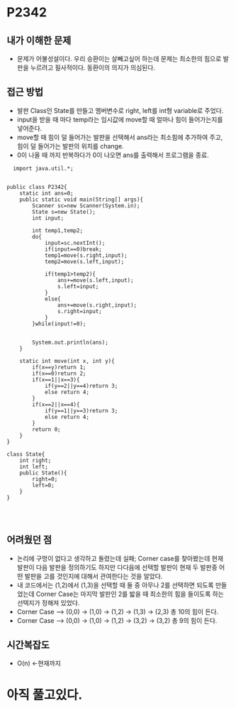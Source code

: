 # P2342 
## 내가 이해한 문제 
  - 문제가 어불성설이다. 우리 승환이는 살빼고싶어 하는데 문제는 최소한의 힘으로 발판을 누르려고 필사적이다. 동환이의 의지가 의심된다.
## 접근 방법
  - 발판 Class인 State를 만들고 멤버변수로 right, left를 int형 variable로 주었다.
  - input을 받을 때 마다 temp라는 임시값에 move할 때 얼마나 힘이 들어가는지를 넣어준다.
  - move할 때 힘이 덜 들어가는 발판을 선택해서 ans라는 최소힘에 추가하여 주고, 힘이 덜 들어가는 발판의 위치를 change.
  - 0이 나올 때 까지 반복하다가 0이 나오면 ans를 출력해서 프로그램을 종료.
  
  
~~~
  import java.util.*;


public class P2342{
	static int ans=0;
	public static void main(String[] args){
		Scanner sc=new Scanner(System.in);
		State s=new State();
		int input;
		
		int temp1,temp2;
		do{
			input=sc.nextInt();
			if(input==0)break;
			temp1=move(s.right,input);
			temp2=move(s.left,input);

			if(temp1>temp2){
				ans+=move(s.left,input);
				s.left=input;
			}
			else{
				ans+=move(s.right,input);
				s.right=input;
			}
		}while(input!=0);			


		System.out.println(ans);
	}

	static int move(int x, int y){
		if(x==y)return 1;
		if(x==0)return 2;
		if(x==1||x==3){
			if(y==2||y==4)return 3;
			else return 4;
		}
        if(x==2||x==4){
            if(y==1||y==3)return 3;
			else return 4;
        }
		return 0;
	}
}

class State{
	int right;
	int left; 
	public State(){
		right=0;
		left=0;
	}
}
  
  
  
~~~
## 어려웠던 점
  - 논리에 구멍이 없다고 생각하고 돌렸는데 실패; 
  Corner case를 찾아봤는데 현재 발판이 다음 발판을 정의하기도 하지만 다다음에 선택할 발판이 현재 두 발판중 어떤 발판을 고를 것인지에
  대해서 관여한다는 것을 알았다.
  - 내 코드에서는 (1,2)에서 (1,3)을 선택할 때 둘 중 아무나 2를 선택하면 되도록 만들었는데 Corner Case는 마지막 발판인 2를 밟을 때 최소한의 힘을 들이도록
  하는 선택지가 정해져 있었다.
  - Corner Case --> (0,0) -> (1,0) -> (1,2) -> (1,3) -> (2,3) 총 10의 힘이 든다.
  - Corner Case --> (0,0) -> (1,0) -> (1,2) -> (3,2) -> (3,2) 총 9의 힘이 든다. 
   
## 시간복잡도 
- O(n) <-현재까지

# 아직 풀고있다. 

